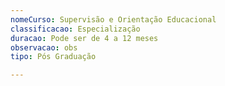 ```yaml
---
nomeCurso: Supervisão e Orientação Educacional
classificacao: Especialização
duracao: Pode ser de 4 a 12 meses
observacao: obs
tipo: Pós Graduação

---
```



